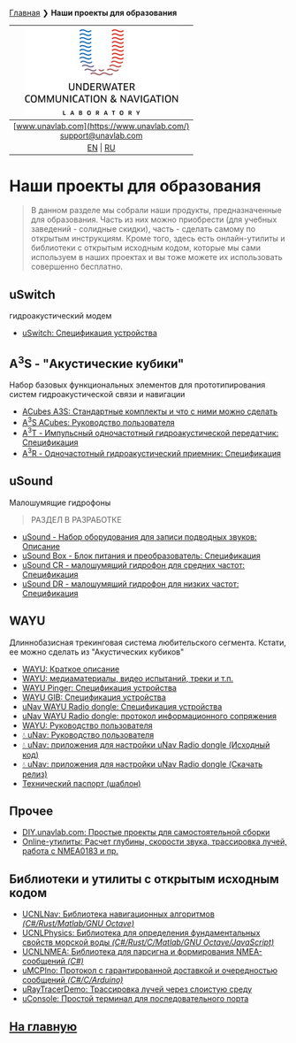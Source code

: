 [Главная](/README_RU) ❯ **Наши проекты для образования**

| ![logo](/documentation/sm_logo.png) |
| :---: |
| [www.unavlab.com](https://www.unavlab.com/) <br/> [support@unavlab.com](mailto:support@unavlab.com) |
| [EN](educational_projects_en.md) \| [RU](educational_projects_ru.md) |

# Наши проекты для образования

> В данном разделе мы собрали наши продукты, предназначенные для образования. Часть из них можно приобрести (для учебных заведений - солидные скидки), часть - сделать самому по открытым инструкциям. Кроме того, здесь есть онлайн-утилиты и библиотеки с открытым исходным кодом, которые мы сами используем в наших проектах и вы тоже можете их использовать совершенно бесплатно.

## uSwitch
гидроакустический модем
* [uSwitch: Спецификация устройства](documentation/RU/uSwitch/uSwitch_Specification_ru.md)

## A<sup>3</sup>S - "Акустические кубики"
Набор базовых функциональных элементов для прототипирования систем гидроакустической связи и навигации
* [ACubes A3S: Стандартные комплекты и что с ними можно сделать](/documentation/RU/A3S/A3S_packages_ru.md)
* [A<sup>3</sup>S ACubes: Руководство пользователя](/documentation/RU/A3S/A3S_Users_Manual_ru)
* [A<sup>3</sup>T - Импульсный одночастотный гидроакустической передатчик: Спецификация](/documentation/RU/A3S/A3T_Datasheet_ru)
* [A<sup>3</sup>R - Одночастотный гидроакустический приемник: Спецификация](/documentation/RU/A3S/A3R_Datasheet_ru)

## uSound
Малошумящие гидрофоны
> РАЗДЕЛ В РАЗРАБОТКЕ  

* [uSound - Набор оборудования для записи подводных звуков: Описание]()
* [uSound Box - Блок питания и преобразователь: Спецификация]()
* [uSound CR - малошумящий гидрофон для средних частот: Спецификация]()
* [uSound DR - малошумящий гидрофон для низких частот: Спецификация]()

## WAYU
Длиннобазисная трекинговая система любительского сегмента. Кстати, ее можно сделать из "Акустических кубиков"
* [WAYU: Краткое описание](/documentation/RU/WAYU/WAYU_DataBrief_ru.md)
* [WAYU: медиаматериалы, видео испытаний, треки и т.п.](/documentation/RU/WAYU/media)
* [WAYU Pinger: Спецификация устройства](/documentation/RU/WAYU/WAYU_Pinger_Specification_ru.md)
* [WAYU GIB: Спецификация устройства](/documentation/RU/WAYU/WAYU_GIB_Specification_ru.md)
* [uNav WAYU Radio dongle: Спецификация устройства](/documentation/RU/WAYU/WAYU_RF_Dongle_Specification_ru.md)
* [uNav WAYU Radio dongle: протокол информационного сопряжения](/documentation/RU/RWLT/uNav_protocol_specification_ru.md)
* [WAYU: Руководство пользователя](documentation/RU/WAYU/WAYU_Users_Manual_ru.md)
* [💧 uNav: Руководство пользователя](documentation/RU/RWLT/uNav_application_Users_manual_ru.md)
* [💧 uNav: приложения для настройки uNav Radio dongle (Исходный код)](https://github.com/ucnl/uNav)
* [💧 uNav: приложения для настройки uNav Radio dongle (Скачать релиз)](https://github.com/ucnl/uNav/releases/download/1.0/uNav.zip)
* [Технический паспорт (шаблон)](documentation/RU/WAYU/WAYU_tech_pass_ru.md)

## Прочее
* [DIY.unavlab.com: Простые проекты для самостоятельной сборки](https://diy.unavlab.com/README_RU.html)
* [Online-утилиты: Расчет глубины, скорости звука, трассировка лучей, работа с NMEA0183 и пр.](online_utilities_ru.md)

## Библиотеки и утилиты с открытым исходным кодом
* [UCNLNav: Библиотека навигационных алгоритмов *(C#/Rust/Matlab/GNU Octave)*](https://github.com/ucnl/UCNLNav)
* [UCNLPhysics: Библиотека для определения фундаментальных свойств морской воды *(C#/Rust/C/Matlab/GNU Octave/JavaScript)*](https://github.com/ucnl/UCNLPhysics)
* [UCNLNMEA: Библиотека для парсигна и формирования NMEA-сообщений *(C#)*](https://github.com/ucnl/UCNLNMEA)
* [uMCPIno: Протокол с гарантированной доставкой и очередностью сообщений *(C#/C/Arduino)*](https://github.com/AlekUnderwater/uMCPIno)
* [uRayTracerDemo: Трассировка лучей через слоистую среду](https://github.com/ucnl/uRayTracerDemo)
* [uConsole: Простой терминал для последовательного порта](https://github.com/ucnl/uConsole)

## [На главную](README_RU.md)


